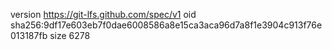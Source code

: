 version https://git-lfs.github.com/spec/v1
oid sha256:9df17e603eb7f0dae6008586a8e15ca3aca96d7a8f1e3904c913f76e013187fb
size 6278

